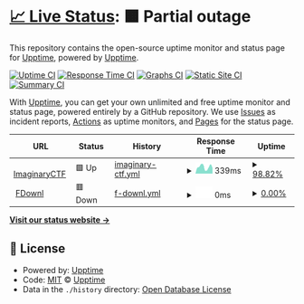 # [📈 Live Status](https://uptime.headadvertiserperson.ml): <!--live status--> **🟧 Partial outage**

This repository contains the open-source uptime monitor and status page for [Upptime](https://upptime.js.org), powered by [Upptime](https://github.com/upptime/upptime).

[![Uptime CI](https://github.com/Matthew-Imaginary/ictf-uptime/workflows/Uptime%20CI/badge.svg)](https://github.com/Matthew-Imaginary/ictf-uptime/actions?query=workflow%3A%22Uptime+CI%22)
[![Response Time CI](https://github.com/Matthew-Imaginary/ictf-uptime/workflows/Response%20Time%20CI/badge.svg)](https://github.com/Matthew-Imaginary/ictf-uptime/actions?query=workflow%3A%22Response+Time+CI%22)
[![Graphs CI](https://github.com/Matthew-Imaginary/ictf-uptime/workflows/Graphs%20CI/badge.svg)](https://github.com/Matthew-Imaginary/ictf-uptime/actions?query=workflow%3A%22Graphs+CI%22)
[![Static Site CI](https://github.com/Matthew-Imaginary/ictf-uptime/workflows/Static%20Site%20CI/badge.svg)](https://github.com/Matthew-Imaginary/ictf-uptime/actions?query=workflow%3A%22Static+Site+CI%22)
[![Summary CI](https://github.com/Matthew-Imaginary/ictf-uptime/workflows/Summary%20CI/badge.svg)](https://github.com/Matthew-Imaginary/ictf-uptime/actions?query=workflow%3A%22Summary+CI%22)

With [Upptime](https://upptime.js.org), you can get your own unlimited and free uptime monitor and status page, powered entirely by a GitHub repository. We use [Issues](https://github.com/upptime/upptime/issues) as incident reports, [Actions](https://github.com/Matthew-Imaginary/ictf-uptime/actions) as uptime monitors, and [Pages](https://upptime.github.io/upptime) for the status page.

<!--start: status pages-->
<!-- This summary is generated by Upptime (https://github.com/upptime/upptime) -->
<!-- Do not edit this manually, your changes will be overwritten -->
<!-- prettier-ignore -->
| URL | Status | History | Response Time | Uptime |
| --- | ------ | ------- | ------------- | ------ |
| <img alt="" src="https://imaginaryctf.org/img/logo.png" height="13"> [ImaginaryCTF](https://imaginaryctf.org) | 🟩 Up | [imaginary-ctf.yml](https://github.com/Matthew-Imaginary/ictf-uptime/commits/HEAD/history/imaginary-ctf.yml) | <details><summary><img alt="Response time graph" src="./graphs/imaginary-ctf/response-time-week.png" height="20"> 339ms</summary><br><a href="https://uptime.headadvertiserperson.ml/history/imaginary-ctf"><img alt="Response time 360" src="https://img.shields.io/endpoint?url=https%3A%2F%2Fraw.githubusercontent.com%2FMatthew-Imaginary%2Fictf-uptime%2FHEAD%2Fapi%2Fimaginary-ctf%2Fresponse-time.json"></a><br><a href="https://uptime.headadvertiserperson.ml/history/imaginary-ctf"><img alt="24-hour response time 315" src="https://img.shields.io/endpoint?url=https%3A%2F%2Fraw.githubusercontent.com%2FMatthew-Imaginary%2Fictf-uptime%2FHEAD%2Fapi%2Fimaginary-ctf%2Fresponse-time-day.json"></a><br><a href="https://uptime.headadvertiserperson.ml/history/imaginary-ctf"><img alt="7-day response time 339" src="https://img.shields.io/endpoint?url=https%3A%2F%2Fraw.githubusercontent.com%2FMatthew-Imaginary%2Fictf-uptime%2FHEAD%2Fapi%2Fimaginary-ctf%2Fresponse-time-week.json"></a><br><a href="https://uptime.headadvertiserperson.ml/history/imaginary-ctf"><img alt="30-day response time 323" src="https://img.shields.io/endpoint?url=https%3A%2F%2Fraw.githubusercontent.com%2FMatthew-Imaginary%2Fictf-uptime%2FHEAD%2Fapi%2Fimaginary-ctf%2Fresponse-time-month.json"></a><br><a href="https://uptime.headadvertiserperson.ml/history/imaginary-ctf"><img alt="1-year response time 369" src="https://img.shields.io/endpoint?url=https%3A%2F%2Fraw.githubusercontent.com%2FMatthew-Imaginary%2Fictf-uptime%2FHEAD%2Fapi%2Fimaginary-ctf%2Fresponse-time-year.json"></a></details> | <details><summary><a href="https://uptime.headadvertiserperson.ml/history/imaginary-ctf">98.82%</a></summary><a href="https://uptime.headadvertiserperson.ml/history/imaginary-ctf"><img alt="All-time uptime 99.58%" src="https://img.shields.io/endpoint?url=https%3A%2F%2Fraw.githubusercontent.com%2FMatthew-Imaginary%2Fictf-uptime%2FHEAD%2Fapi%2Fimaginary-ctf%2Fuptime.json"></a><br><a href="https://uptime.headadvertiserperson.ml/history/imaginary-ctf"><img alt="24-hour uptime 100.00%" src="https://img.shields.io/endpoint?url=https%3A%2F%2Fraw.githubusercontent.com%2FMatthew-Imaginary%2Fictf-uptime%2FHEAD%2Fapi%2Fimaginary-ctf%2Fuptime-day.json"></a><br><a href="https://uptime.headadvertiserperson.ml/history/imaginary-ctf"><img alt="7-day uptime 98.82%" src="https://img.shields.io/endpoint?url=https%3A%2F%2Fraw.githubusercontent.com%2FMatthew-Imaginary%2Fictf-uptime%2FHEAD%2Fapi%2Fimaginary-ctf%2Fuptime-week.json"></a><br><a href="https://uptime.headadvertiserperson.ml/history/imaginary-ctf"><img alt="30-day uptime 99.73%" src="https://img.shields.io/endpoint?url=https%3A%2F%2Fraw.githubusercontent.com%2FMatthew-Imaginary%2Fictf-uptime%2FHEAD%2Fapi%2Fimaginary-ctf%2Fuptime-month.json"></a><br><a href="https://uptime.headadvertiserperson.ml/history/imaginary-ctf"><img alt="1-year uptime 99.87%" src="https://img.shields.io/endpoint?url=https%3A%2F%2Fraw.githubusercontent.com%2FMatthew-Imaginary%2Fictf-uptime%2FHEAD%2Fapi%2Fimaginary-ctf%2Fuptime-year.json"></a></details>
| <img alt="" src="https://fdow.nl/img/cover.svg" height="13"> [FDownl](https://fdow.nl) | 🟥 Down | [f-downl.yml](https://github.com/Matthew-Imaginary/ictf-uptime/commits/HEAD/history/f-downl.yml) | <details><summary><img alt="Response time graph" src="./graphs/f-downl/response-time-week.png" height="20"> 0ms</summary><br><a href="https://uptime.headadvertiserperson.ml/history/f-downl"><img alt="Response time 159" src="https://img.shields.io/endpoint?url=https%3A%2F%2Fraw.githubusercontent.com%2FMatthew-Imaginary%2Fictf-uptime%2FHEAD%2Fapi%2Ff-downl%2Fresponse-time.json"></a><br><a href="https://uptime.headadvertiserperson.ml/history/f-downl"><img alt="24-hour response time 0" src="https://img.shields.io/endpoint?url=https%3A%2F%2Fraw.githubusercontent.com%2FMatthew-Imaginary%2Fictf-uptime%2FHEAD%2Fapi%2Ff-downl%2Fresponse-time-day.json"></a><br><a href="https://uptime.headadvertiserperson.ml/history/f-downl"><img alt="7-day response time 0" src="https://img.shields.io/endpoint?url=https%3A%2F%2Fraw.githubusercontent.com%2FMatthew-Imaginary%2Fictf-uptime%2FHEAD%2Fapi%2Ff-downl%2Fresponse-time-week.json"></a><br><a href="https://uptime.headadvertiserperson.ml/history/f-downl"><img alt="30-day response time 0" src="https://img.shields.io/endpoint?url=https%3A%2F%2Fraw.githubusercontent.com%2FMatthew-Imaginary%2Fictf-uptime%2FHEAD%2Fapi%2Ff-downl%2Fresponse-time-month.json"></a><br><a href="https://uptime.headadvertiserperson.ml/history/f-downl"><img alt="1-year response time 148" src="https://img.shields.io/endpoint?url=https%3A%2F%2Fraw.githubusercontent.com%2FMatthew-Imaginary%2Fictf-uptime%2FHEAD%2Fapi%2Ff-downl%2Fresponse-time-year.json"></a></details> | <details><summary><a href="https://uptime.headadvertiserperson.ml/history/f-downl">0.00%</a></summary><a href="https://uptime.headadvertiserperson.ml/history/f-downl"><img alt="All-time uptime 76.87%" src="https://img.shields.io/endpoint?url=https%3A%2F%2Fraw.githubusercontent.com%2FMatthew-Imaginary%2Fictf-uptime%2FHEAD%2Fapi%2Ff-downl%2Fuptime.json"></a><br><a href="https://uptime.headadvertiserperson.ml/history/f-downl"><img alt="24-hour uptime 0.00%" src="https://img.shields.io/endpoint?url=https%3A%2F%2Fraw.githubusercontent.com%2FMatthew-Imaginary%2Fictf-uptime%2FHEAD%2Fapi%2Ff-downl%2Fuptime-day.json"></a><br><a href="https://uptime.headadvertiserperson.ml/history/f-downl"><img alt="7-day uptime 0.00%" src="https://img.shields.io/endpoint?url=https%3A%2F%2Fraw.githubusercontent.com%2FMatthew-Imaginary%2Fictf-uptime%2FHEAD%2Fapi%2Ff-downl%2Fuptime-week.json"></a><br><a href="https://uptime.headadvertiserperson.ml/history/f-downl"><img alt="30-day uptime 0.00%" src="https://img.shields.io/endpoint?url=https%3A%2F%2Fraw.githubusercontent.com%2FMatthew-Imaginary%2Fictf-uptime%2FHEAD%2Fapi%2Ff-downl%2Fuptime-month.json"></a><br><a href="https://uptime.headadvertiserperson.ml/history/f-downl"><img alt="1-year uptime 29.11%" src="https://img.shields.io/endpoint?url=https%3A%2F%2Fraw.githubusercontent.com%2FMatthew-Imaginary%2Fictf-uptime%2FHEAD%2Fapi%2Ff-downl%2Fuptime-year.json"></a></details>

<!--end: status pages-->

[**Visit our status website →**](https://uptime.headadvertiserperson.ml)

## 📄 License

- Powered by: [Upptime](https://github.com/upptime/upptime)
- Code: [MIT](./LICENSE) © [Upptime](https://upptime.js.org)
- Data in the `./history` directory: [Open Database License](https://opendatacommons.org/licenses/odbl/1-0/)
